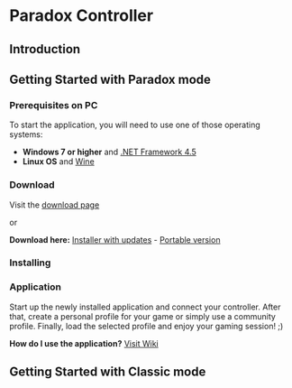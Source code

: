 # Paradox Controller

## Introduction

## Getting Started with Paradox mode

### Prerequisites on PC
To start the application, you will need to use one of those operating systems:
* **Windows 7 or higher** and [.NET Framework 4.5](https://www.microsoft.com/en-us/download/details.aspx?id=30653)
* **Linux OS** and [Wine](https://www.wikihow.com/Use-Wine-on-Linux)

### Download
Visit the [download page]()

or

**Download here:** [Installer with updates]() - [Portable version]()

### Installing

### Application
Start up the newly installed application and connect your controller. After that, create a personal profile for your game or simply use a community profile. Finally, load the selected profile and enjoy your gaming session! ;)

**How do I use the application?**  [Visit Wiki]()

## Getting Started with Classic mode
